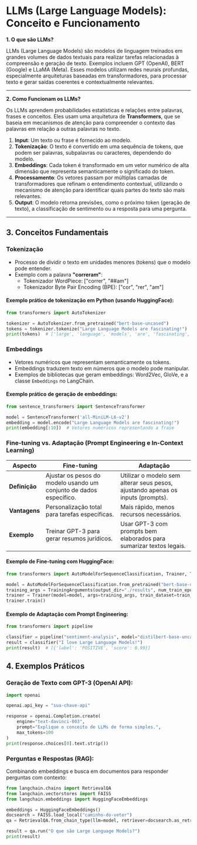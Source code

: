 # **LLMs (Large Language Models): Conceito e Funcionamento**

**1. O que são LLMs?**  

LLMs (Large Language Models) são modelos de linguagem treinados em grandes volumes de dados textuais para realizar tarefas relacionadas à compreensão e geração de texto. Exemplos incluem GPT (OpenAI), BERT (Google) e LLaMA (Meta). Esses modelos utilizam redes neurais profundas, especialmente arquiteturas baseadas em transformadores, para processar texto e gerar saídas coerentes e contextualmente relevantes.

---

**2. Como Funcionam os LLMs?**

Os LLMs aprendem probabilidades estatísticas e relações entre palavras, frases e conceitos. Eles usam uma arquitetura de **Transformers**, que se baseia em mecanismos de atenção para compreender o contexto das palavras em relação a outras palavras no texto.

1. **Input**: Um texto ou frase é fornecido ao modelo.
2. **Tokenização**: O texto é convertido em uma sequência de tokens, que podem ser palavras, subpalavras ou caracteres, dependendo do modelo.
3. **Embeddings**: Cada token é transformado em um vetor numérico de alta dimensão que representa semanticamente o significado do token.
4. **Processamento**: Os vetores passam por múltiplas camadas de transformadores que refinam o entendimento contextual, utilizando o mecanismo de atenção para identificar quais partes do texto são mais relevantes.
5. **Output**: O modelo retorna previsões, como o próximo token (geração de texto), a classificação de sentimento ou a resposta para uma pergunta.

---

## **3. Conceitos Fundamentais**

### **Tokenização**

- Processo de dividir o texto em unidades menores (tokens) que o modelo pode entender.  
- Exemplo com a palavra **"correram"**:
  - Tokenizador WordPiece: ["correr", "##am"]
  - Tokenizador Byte Pair Encoding (BPE): ["cor", "rer", "am"]

#### **Exemplo prático de tokenização em Python (usando HuggingFace):**

```python
from transformers import AutoTokenizer

tokenizer = AutoTokenizer.from_pretrained("bert-base-uncased")
tokens = tokenizer.tokenize("Large Language Models are fascinating!")
print(tokens)  # ['large', 'language', 'models', 'are', 'fascinating', '!']
```

### **Embeddings**

- Vetores numéricos que representam semanticamente os tokens.  
- Embeddings traduzem texto em números que o modelo pode manipular.  
- Exemplos de bibliotecas que geram embeddings: Word2Vec, GloVe, e a classe `Embeddings` no LangChain.

#### **Exemplo prático de geração de embeddings:**

```python
from sentence_transformers import SentenceTransformer

model = SentenceTransformer('all-MiniLM-L6-v2')
embedding = model.encode("Large Language Models are fascinating!")
print(embedding[:10])  # Vetores numéricos representando a frase
```

### **Fine-tuning vs. Adaptação (Prompt Engineering e In-Context Learning)**

| **Aspecto**         | **Fine-tuning**                                                               | **Adaptação**                                                      |
|----------------------|------------------------------------------------------------------------------|--------------------------------------------------------------------|
| **Definição**        | Ajustar os pesos do modelo usando um conjunto de dados específico.           | Utilizar o modelo sem alterar seus pesos, ajustando apenas os inputs (prompts). |
| **Vantagens**        | Personalização total para tarefas específicas.                              | Mais rápido, menos recursos necessários.                          |
| **Exemplo**          | Treinar GPT-3 para gerar resumos jurídicos.                                 | Usar GPT-3 com prompts bem elaborados para sumarizar textos legais. |

#### **Exemplo de Fine-tuning com HuggingFace:**

```python
from transformers import AutoModelForSequenceClassification, Trainer, TrainingArguments

model = AutoModelForSequenceClassification.from_pretrained("bert-base-uncased", num_labels=2)
training_args = TrainingArguments(output_dir="./results", num_train_epochs=3, per_device_train_batch_size=8)
trainer = Trainer(model=model, args=training_args, train_dataset=train_dataset, eval_dataset=val_dataset)
trainer.train()
```

#### **Exemplo de Adaptação com Prompt Engineering:**

```python
from transformers import pipeline

classifier = pipeline("sentiment-analysis", model="distilbert-base-uncased")
result = classifier("I love Large Language Models!")
print(result)  # [{'label': 'POSITIVE', 'score': 0.99}]
```


## **4. Exemplos Práticos**

### **Geração de Texto com GPT-3 (OpenAI API):**

```python
import openai

openai.api_key = "sua-chave-api"

response = openai.Completion.create(
    engine="text-davinci-003",
    prompt="Explique o conceito de LLMs de forma simples.",
    max_tokens=100
)
print(response.choices[0].text.strip())
```

### **Perguntas e Respostas (RAG):**

Combinando embeddings e busca em documentos para responder perguntas com contexto:

```python
from langchain.chains import RetrievalQA
from langchain.vectorstores import FAISS
from langchain.embeddings import HuggingFaceEmbeddings

embeddings = HuggingFaceEmbeddings()
docsearch = FAISS.load_local("caminho-do-vetor")
qa = RetrievalQA.from_chain_type(llm=model, retriever=docsearch.as_retriever())

result = qa.run("O que são Large Language Models?")
print(result)
```
